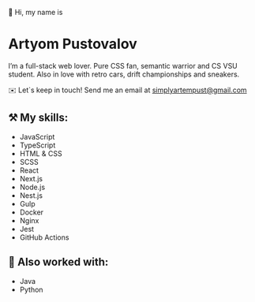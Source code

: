 👋 Hi, my name is

# Artyom Pustovalov

I’m a full-stack web lover. Pure CSS fan, semantic warrior and CS VSU student. Also in love with retro cars, drift championships and sneakers.

✉️ Let`s keep in touch! Send me an email at [simplyartempust@gmail.com](mailto:simplyartempust@gmail.com)

## ⚒️ My skills:
- JavaScript
- TypeScript
- HTML & CSS
- SCSS
- React
- Next.js
- Node.js
- Nest.js
- Gulp
- Docker
- Nginx
- Jest
- GitHub Actions

## 🧪 Also worked with:
- Java
- Python
